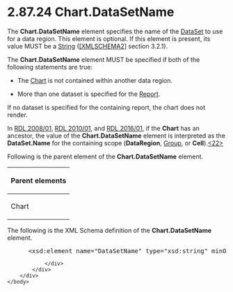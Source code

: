 <html dir="LTR" xmlns:mshelp="http://msdn.microsoft.com/mshelp" xmlns:ddue="http://ddue.schemas.microsoft.com/authoring/2003/5" xmlns:xlink="http://www.w3.org/1999/xlink" xmlns:tool="http://www.microsoft.com/tooltip">
    <head>
        <meta http-equiv="Content-Type" content="text/html; CHARSET=utf-8"></meta>
        <meta name="save" content="history"></meta>
        <title>2.87.24 Chart.DataSetName</title>
        <xml>
            <mshelp:toctitle title="2.87.24 Chart.DataSetName"></mshelp:toctitle>
            <mshelp:rltitle title="[MS-RDL]: Chart.DataSetName"></mshelp:rltitle>
            <mshelp:keyword index="A" term="eb1ed7cf-bc15-41ff-9011-cec16efdf6b6"></mshelp:keyword>
            <mshelp:attr name="DCSext.ContentType" value="open specification"></mshelp:attr>
            <mshelp:attr name="AssetID" value="eb1ed7cf-bc15-41ff-9011-cec16efdf6b6"></mshelp:attr>
            <mshelp:attr name="TopicType" value="kbRef"></mshelp:attr>
            <mshelp:attr name="DCSext.Title" value="[MS-RDL]: Chart.DataSetName" />
        </xml>
    </head>
    <body>
        <div id="header">
            <h1 class="heading">2.87.24 Chart.DataSetName</h1>
        </div>
        <div id="mainSection">
            <div id="mainBody">
                <div id="allHistory" class="saveHistory"></div>
                <div id="sectionSection0" class="section" name="collapseableSection">
                    

<p>The <b>Chart.DataSetName</b> element specifies the name of
the <a href="a14782b0-2e2f-4305-83a3-3de3fd750b6a.md">DataSet</a> to use for
a data region. This element is optional. If this element is present, its value
MUST be a <a href="1ed81ef3-a683-45e3-aaad-bd2bbe71bc3d.md">String</a> (<a href="https://go.microsoft.com/fwlink/?LinkId=90610">[XMLSCHEMA2]</a> section
3.2.1). </p>

<p>The <b>Chart.DataSetName</b> element MUST be specified if
both of the following statements are true:</p>

<ul><li><p><span><span> 
</span></span>The <a href="b0ab5524-7eb2-47a7-a4d3-230f5c8c5526.md">Chart</a>
is not contained within another data region.</p>

</li><li><p><span><span> 
</span></span>More than one dataset is specified for the <a href="6bbaafec-020b-406c-b4e7-5e4318b616cb.md">Report</a>.</p>

</li></ul><p>If no dataset is specified for the containing report, the
chart does not render.</p>

<p>In <a href="1e855f94-4617-47e4-b89e-0856c6cb420f.md">RDL 2008/01</a>,
<a href="3428e690-a348-4ec7-8a6a-8efb42d2cdee.md">RDL 2010/01</a>, and <a href="52ce3983-2bfc-4e72-9359-42aaf5fe4509.md">RDL 2016/01</a>, if the <b>Chart</b>
has an ancestor, the value of the <b>Chart.DataSetName</b> element is
interpreted as the <b>DataSet.Name</b> for the containing scope (<b>DataRegion</b>,
<a href="dbfff811-1be7-4e8b-a5d2-6cc522317fbe.md">Group</a>, or <b>Cell</b>).<a id="Appendix_A_Target_22"></a><a href="1fe5fd87-2de5-4b2c-b762-5a4fd1373621.md#Appendix_A_22" aria-label="Product behavior note 22">&lt;22&gt;</a></p>

<p>Following is the parent element of the <b>Chart.DataSetName</b>
element.</p>

<table>
 <thead>
  <tr>
   <th>
   <p>Parent elements</p>
   </th>
  </tr>
 </thead>
 <tr>
  <td>
  <p>Chart</p>
  </td>
 </tr>
</table>

<p>The following is the XML Schema definition of the <b>Chart.DataSetName</b>
element.</p>

<dl>
<dd>
<div><pre> &lt;xsd:element name=&quot;DataSetName&quot; type=&quot;xsd:string&quot; minOccurs=&quot;0&quot; /&gt;
</pre></div>
</dd></dl>


                </div>
            </div>
        </div>
    </body>
</html>